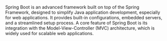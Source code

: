 Spring Boot is an advanced framework built on top of the Spring Framework, designed to simplify Java application development, especially for web applications. It provides built-in configurations, embedded servers, and a streamlined setup process. A core feature of Spring Boot is its integration with the Model-View-Controller (MVC) architecture, which is widely used for scalable web applications.
